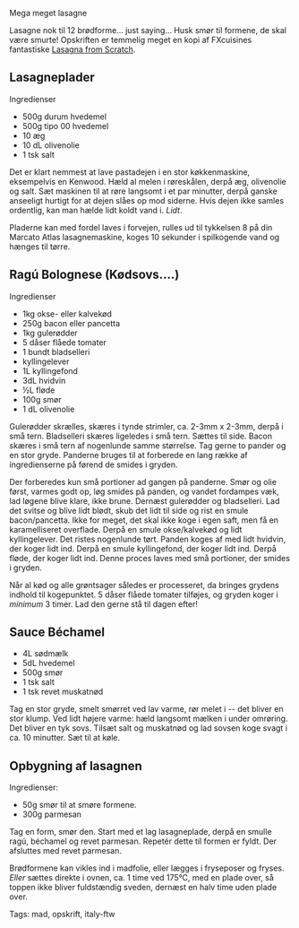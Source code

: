 Mega meget lasagne

Lasagne nok til 12 brødforme... just saying... Husk smør til formene, de skal være smurte!
Opskriften er temmelig meget en kopi af FXcuisines fantastiske [Lasagna from Scratch](http://fxcuisine.com/Default.asp?language=2&Display=152&resolution=high).

## Lasagneplader

Ingredienser

* 500g durum hvedemel
* 500g tipo 00 hvedemel
* 10 æg
* 10 dL olivenolie
* 1 tsk salt

Det er klart nemmest at lave pastadejen i en stor køkkenmaskine, eksempelvis en Kenwood. Hæld al
melen i røreskålen, derpå æg, olivenolie og salt. Sæt maskinen til at røre langsomt i et par minutter,
derpå ganske anseeligt hurtigt for at dejen slåes op mod siderne. Hvis dejen ikke samles ordentlig,
kan man hælde lidt koldt vand i. _Lidt_.

Pladerne kan med fordel laves i forvejen, rulles ud til tykkelsen 8 på din Marcato Atlas lasagnemaskine,
koges 10 sekunder i spilkogende vand og hænges til tørre.

## Rag&uacute; Bolognese (Kødsovs....)

Ingredienser

* 1kg okse- eller kalvekød
* 250g bacon eller pancetta
* 1kg gulerødder
* 5 dåser flåede tomater
* 1 bundt bladselleri
* kyllingelever
* 1L kyllingefond
* 3dL hvidvin
* &frac12;L fløde
* 100g smør
* 1 dL olivenolie

Gulerødder skrælles, skæres i tynde strimler, ca. 2-3mm x 2-3mm, derpå i små tern. Bladselleri skæres ligeledes
i små tern. Sættes til side. Bacon skæres i små tern af nogenlunde samme størrelse. Tag gerne to pander og en
stor gryde. Panderne bruges til at forberede en lang række af ingredienserne på førend de smides i gryden.

Der forberedes kun små portioner ad gangen på panderne. Smør og olie først, varmes godt op, løg smides på panden, og
vandet fordampes væk, lad løgene blive klare, ikke brune. Dernæst gulerødder og bladselleri. Lad
det svitse og blive lidt blødt, skub det lidt til side og rist en smule bacon/pancetta. Ikke for meget, det
skal ikke koge i egen saft, men få en karamelliseret overflade. Derpå en smule okse/kalvekød og lidt kyllingelever.
Det ristes nogenlunde tørt. Panden koges af med lidt hvidvin, der koger lidt ind. Derpå en smule kyllingefond,
der koger lidt ind. Derpå fløde, der koger lidt ind. Denne proces laves med små portioner, der smides i gryden.

Når al kød og alle grøntsager således er processeret, da bringes grydens indhold til kogepunktet. 5 dåser flåede tomater
tilføjes, og gryden koger i _minimum_ 3 timer. Lad den gerne stå til dagen efter!

## Sauce B&eacute;chamel

* 4L sødmælk
* 5dL hvedemel
* 500g smør
* 1 tsk salt
* 1 tsk revet muskatnød

Tag en stor gryde, smelt smørret ved lav varme, rør melet i -- det bliver en stor klump.
Ved lidt højere varme: hæld langsomt mælken i under omrøring. Det bliver en tyk sovs.
Tilsæt salt og muskatnød og lad sovsen koge svagt i ca. 10 minutter. Sæt til at køle.


## Opbygning af lasagnen

Ingredienser:

* 50g smør til at smøre formene.
* 300g parmesan

Tag en form, smør den. Start med et lag lasagneplade, derpå en smulle rag&uacute;, b&eacute;chamel og
revet parmesan. Repet&eacute;r dette til formen er fyldt. Der afsluttes med revet parmesan.

Brødformene kan vikles ind i madfolie, eller lægges i fryseposer og fryses. _Eller_ sættes direkte i ovnen,
ca. 1 time ved 175&deg;C, med en plade over, så toppen ikke bliver fuldstændig sveden, dernæst en halv time uden
plade over.

Tags: mad, opskrift, italy-ftw

